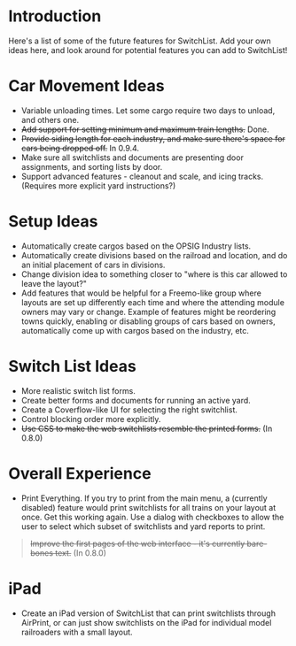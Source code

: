 # Introduction #

Here's a list of some of the future features for SwitchList.  Add your own ideas here, and look around for potential features you can add to SwitchList!


# Car Movement Ideas #

  * Variable unloading times.  Let some cargo require two days to unload, and others one.
  * ~~Add support for setting minimum and maximum train lengths.~~ Done.
  * ~~Provide siding length for each industry, and make sure there's space for cars being dropped off.~~ In 0.9.4.
  * Make sure all switchlists and documents are presenting door assignments, and sorting lists by door.
  * Support advanced features - cleanout and scale, and icing tracks.  (Requires more explicit yard instructions?)

# Setup Ideas #
  * Automatically create cargos based on the OPSIG Industry lists.
  * Automatically create divisions based on the railroad and location, and do an initial placement of cars in divisions.
  * Change division idea to something closer to "where is this car allowed to leave the layout?"
  * Add features that would be helpful for a Freemo-like group where layouts are set up differently each time and where the attending module owners may vary or change.  Example of features might be reordering towns quickly, enabling or disabling groups of cars based on owners, automatically come up with cargos based on the industry, etc.

# Switch List Ideas #
  * More realistic switch list forms.
  * Create better forms and documents for running an active yard.
  * Create a Coverflow-like UI for selecting the right switchlist.
  * Control blocking order more explicitly.
  * ~~Use CSS to make the web switchlists resemble the printed forms.~~ (In 0.8.0)

# Overall Experience #
  * Print Everything.  If you try to print from the main menu, a (currently disabled) feature would print switchlists for all trains on your layout at once.  Get this working again.  Use a dialog with checkboxes to allow the user to select which subset of switchlists and yard reports to print.
> ~~Improve the first pages of the web interface - it's currently bare-bones text.~~ (In 0.8.0)

# iPad #
  * Create an iPad version of SwitchList that can print switchlists through AirPrint, or can just show switchlists on the iPad for individual model railroaders with a small layout.